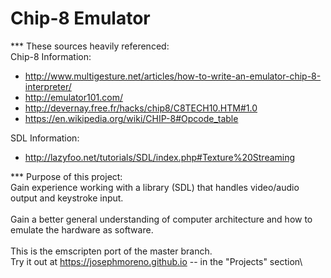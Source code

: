 # Chip-8 Emulator

*** These sources heavily referenced:\
Chip-8 Information:
- http://www.multigesture.net/articles/how-to-write-an-emulator-chip-8-interpreter/
- http://emulator101.com/
- http://devernay.free.fr/hacks/chip8/C8TECH10.HTM#1.0
- https://en.wikipedia.org/wiki/CHIP-8#Opcode_table

SDL Information:
- http://lazyfoo.net/tutorials/SDL/index.php#Texture%20Streaming

*** Purpose of this project:\
Gain experience working with a library (SDL) that handles video/audio output and keystroke input.\
\
Gain a better general understanding of computer architecture and how to emulate the hardware as software.\
\
This is the emscripten port of the master branch.\
Try it out at https://josephmoreno.github.io -- in the "Projects" section\
